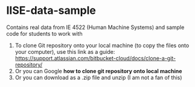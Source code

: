 # IISE-data-sample
Contains real data from IE 4522 (Human Machine Systems) and sample code for students to work with

1. To clone Git repository onto your local machine (to copy the files onto your computer), use this link as a guide: https://support.atlassian.com/bitbucket-cloud/docs/clone-a-git-repository/
2. Or you can Google **how to clone git repository onto local machine**
3. Or you can download as a .zip file and unzip (I am not a fan of this)
